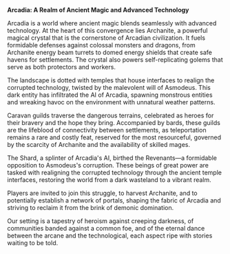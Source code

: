 **Arcadia: A Realm of Ancient Magic and Advanced Technology**

Arcadia is a world where ancient magic blends seamlessly with advanced technology. At the heart of this convergence lies Archanite, a powerful magical crystal that is the cornerstone of Arcadian civilization. It fuels formidable defenses against colossal monsters and dragons, from Archanite energy beam turrets to domed energy shields that create safe havens for settlements. The crystal also powers self-replicating golems that serve as both protectors and workers.

The landscape is dotted with temples that house interfaces to realign the corrupted technology, twisted by the malevolent will of Asmodeus. This dark entity has infiltrated the AI of Arcadia, spawning monstrous entities and wreaking havoc on the environment with unnatural weather patterns.

Caravan guilds traverse the dangerous terrains, celebrated as heroes for their bravery and the hope they bring. Accompanied by bards, these guilds are the lifeblood of connectivity between settlements, as teleportation remains a rare and costly feat, reserved for the most resourceful, governed by the scarcity of Archanite and the availability of skilled mages.

The Shard, a splinter of Arcadia's AI, birthed the Revenants—a formidable opposition to Asmodeus's corruption. These beings of great power are tasked with realigning the corrupted technology through the ancient temple interfaces, restoring the world from a dark wasteland to a vibrant realm.

Players are invited to join this struggle, to harvest Archanite, and to potentially establish a network of portals, shaping the fabric of Arcadia and striving to reclaim it from the brink of demonic domination.

Our setting is a tapestry of heroism against creeping darkness, of communities banded against a common foe, and of the eternal dance between the arcane and the technological, each aspect ripe with stories waiting to be told.
